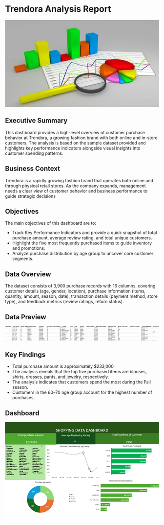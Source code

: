 # Trendora Analysis Report

![Header viz](Excel-viz.png)

## Executive Summary
This dashboard provides a high-level overview of customer purchase behavior at Trendora, a growing fashion brand with both online and in-store customers. The analysis is based on the sample dataset provided and highlights key performance indicators alongside visual insights into customer spending patterns.

## Business Context
Trendora is a rapidly growing fashion brand that operates both online and through physical retail stores. As the company expands, management needs a clear view of customer behavior and business performance to guide strategic decisions

## Objectives
The main objectives of this dashboard are to:
- Track Key Performance Indicators and provide a quick snapshot of total purchase amount, average review rating, and total unique customers.
- Highlight the five most frequently purchased items to guide inventory and promotions.
- Analyze purchase distribution by age group to uncover core customer segments.

## Data Overview
The dataset consists of 3,900 purchase records with 16 columns, covering customer details (age, gender, location), purchase information (items, quantity, amount, season, date), transaction details (payment method, store type), and feedback metrics (review ratings, return status).

## Data Preview
![Data preview](Excel-dataset-viz.png)

## Key Findings
- Total purchase amount is approximately $233,000
- The analysis reveals that the top five purchased items are blouses, shirts, dresses, pants, and jewelry, respectively.
- The analysis indicates that customers spend the most during the Fall season.
- Customers in the 60–70 age group account for the highest number of purchases.

## Dashboard
 ![trendora dashboard](dashboard-viz.png)





